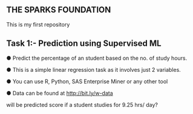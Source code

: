 ## THE SPARKS FOUNDATION

This is my first repository

## Task 1:- Prediction using Supervised ML

● Predict the percentage of an student based on the no. of study hours.

● This is a simple linear regression task as it involves just 2 variables.

● You can use R, Python, SAS Enterprise Miner or any other tool

● Data can be found at http://bit.ly/w-data 

  will be predicted score if a student studies for 9.25 hrs/ day?
  
